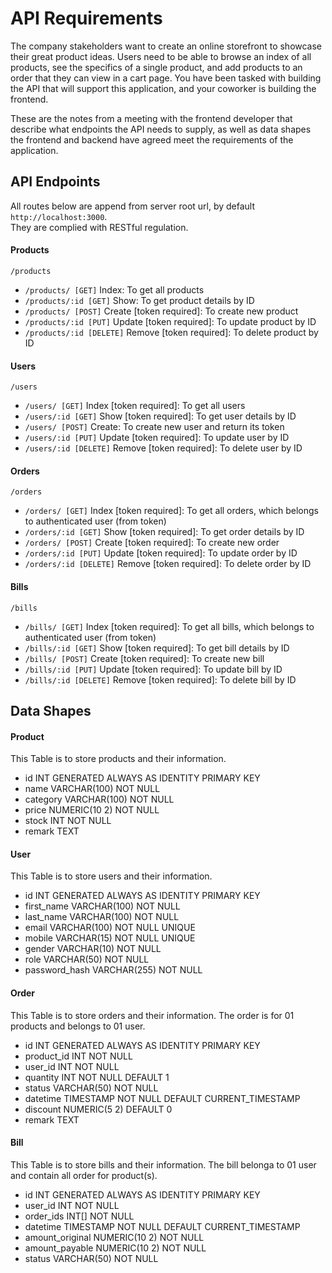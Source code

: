 # API Requirements

The company stakeholders want to create an online storefront to showcase their great product ideas. Users need to be able to browse an index of all products, see the specifics of a single product, and add products to an order that they can view in a cart page. You have been tasked with building the API that will support this application, and your coworker is building the frontend.

These are the notes from a meeting with the frontend developer that describe what endpoints the API needs to supply, as well as data shapes the frontend and backend have agreed meet the requirements of the application.

## API Endpoints
All routes below are append from server root url, by default `http://localhost:3000`.\
They are complied with RESTful regulation.

#### Products
`/products`

- `/products/ [GET]` Index: To get all products 
- `/products/:id [GET]` Show: To get product details by ID
- `/products/ [POST]` Create [token required]: To create new product
- `/products/:id [PUT]` Update [token required]: To update product by ID
- `/products/:id [DELETE]` Remove [token required]: To delete product by ID

#### Users
`/users`

- `/users/ [GET]` Index [token required]: To get all users 
- `/users/:id [GET]` Show [token required]: To get user details by ID
- `/users/ [POST]` Create: To create new user and return its token
- `/users/:id [PUT]` Update [token required]: To update user by ID
- `/users/:id [DELETE]` Remove [token required]: To delete user by ID

#### Orders
`/orders`

- `/orders/ [GET]` Index [token required]: To get all orders, which belongs to authenticated user (from token) 
- `/orders/:id [GET]` Show [token required]: To get order details by ID
- `/orders/ [POST]` Create [token required]: To create new order
- `/orders/:id [PUT]` Update [token required]: To update order by ID
- `/orders/:id [DELETE]` Remove [token required]: To delete order by ID

#### Bills
`/bills`

- `/bills/ [GET]` Index [token required]: To get all bills, which belongs to authenticated user (from token) 
- `/bills/:id [GET]` Show [token required]: To get bill details by ID
- `/bills/ [POST]` Create [token required]: To create new bill
- `/bills/:id [PUT]` Update [token required]: To update bill by ID
- `/bills/:id [DELETE]` Remove [token required]: To delete bill by ID


## Data Shapes

#### Product
This Table is to store products and their information.

- id INT GENERATED ALWAYS AS IDENTITY PRIMARY KEY 
- name VARCHAR(100) NOT NULL
- category VARCHAR(100) NOT NULL
- price NUMERIC(10 2) NOT NULL
- stock INT NOT NULL
- remark TEXT

#### User
This Table is to store users and their information.

- id INT GENERATED ALWAYS AS IDENTITY PRIMARY KEY
- first_name VARCHAR(100) NOT NULL
- last_name VARCHAR(100) NOT NULL
- email VARCHAR(100) NOT NULL UNIQUE
- mobile VARCHAR(15) NOT NULL UNIQUE
- gender VARCHAR(10) NOT NULL
- role VARCHAR(50) NOT NULL
- password_hash VARCHAR(255) NOT NULL

#### Order
This Table is to store orders and their information. The order is for 01 products and belongs to 01 user.

- id INT GENERATED ALWAYS AS IDENTITY PRIMARY KEY
- product_id INT NOT NULL
- user_id INT NOT NULL
- quantity INT NOT NULL DEFAULT 1
- status VARCHAR(50) NOT NULL
- datetime TIMESTAMP NOT NULL DEFAULT CURRENT_TIMESTAMP
- discount NUMERIC(5 2) DEFAULT 0
- remark TEXT

#### Bill
This Table is to store bills and their information. The bill belonga to 01 user and contain all order for product(s).

- id INT GENERATED ALWAYS AS IDENTITY PRIMARY KEY
- user_id INT NOT NULL
- order_ids INT[] NOT NULL
- datetime TIMESTAMP NOT NULL DEFAULT CURRENT_TIMESTAMP
- amount_original NUMERIC(10 2) NOT NULL
- amount_payable NUMERIC(10 2) NOT NULL
- status VARCHAR(50) NOT NULL
